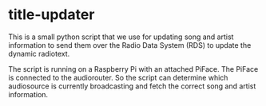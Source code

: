 # title-updater

This is a small python script that we use for updating song and artist information to send them over the Radio Data System (RDS) to update the dynamic radiotext.

The script is running on a Raspberry Pi with an attached PiFace. The PiFace is connected to the audiorouter. So the script can determine which audiosource is currently broadcasting and fetch the correct song and artist information.
